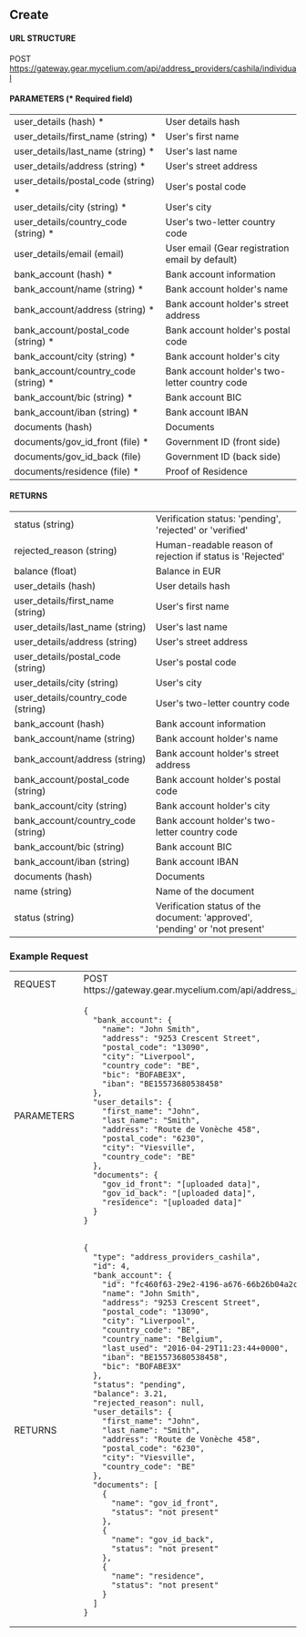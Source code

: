 ## Create

#### URL STRUCTURE

POST https://gateway.gear.mycelium.com/api/address_providers/cashila/individual

#### PARAMETERS (* Required field)

<table>
  <tr>
    <td>user_details (hash) *
    <td>User details hash
  <tr>
    <td>user_details/first_name (string) *
    <td>User&#39;s first name
  <tr>
    <td>user_details/last_name (string) *
    <td>User&#39;s last name
  <tr>
    <td>user_details/address (string) *
    <td>User&#39;s street address
  <tr>
    <td>user_details/postal_code (string) *
    <td>User&#39;s postal code
  <tr>
    <td>user_details/city (string) *
    <td>User&#39;s city
  <tr>
    <td>user_details/country_code (string) *
    <td>User&#39;s two-letter country code
  <tr>
    <td>user_details/email (email) 
    <td>User email (Gear registration email by default)
  <tr>
    <td>bank_account (hash) *
    <td>Bank account information
  <tr>
    <td>bank_account/name (string) *
    <td>Bank account holder&#39;s name
  <tr>
    <td>bank_account/address (string) *
    <td>Bank account holder&#39;s street address
  <tr>
    <td>bank_account/postal_code (string) *
    <td>Bank account holder&#39;s postal code
  <tr>
    <td>bank_account/city (string) *
    <td>Bank account holder&#39;s city
  <tr>
    <td>bank_account/country_code (string) *
    <td>Bank account holder&#39;s two-letter country code
  <tr>
    <td>bank_account/bic (string) *
    <td>Bank account BIC
  <tr>
    <td>bank_account/iban (string) *
    <td>Bank account IBAN
  <tr>
    <td>documents (hash) 
    <td>Documents
  <tr>
    <td>documents/gov_id_front (file) *
    <td>Government ID (front side)
  <tr>
    <td>documents/gov_id_back (file) 
    <td>Government ID (back side)
  <tr>
    <td>documents/residence (file) *
    <td>Proof of Residence
</table>

#### RETURNS

<table>
  <tr>
    <td>status (string)
    <td>Verification status: &#39;pending&#39;, &#39;rejected&#39; or &#39;verified&#39;
  <tr>
    <td>rejected_reason (string)
    <td>Human-readable reason of rejection if status is &#39;Rejected&#39;
  <tr>
    <td>balance (float)
    <td>Balance in EUR
  <tr>
    <td>user_details (hash)
    <td>User details hash
  <tr>
    <td>user_details/first_name (string)
    <td>User&#39;s first name
  <tr>
    <td>user_details/last_name (string)
    <td>User&#39;s last name
  <tr>
    <td>user_details/address (string)
    <td>User&#39;s street address
  <tr>
    <td>user_details/postal_code (string)
    <td>User&#39;s postal code
  <tr>
    <td>user_details/city (string)
    <td>User&#39;s city
  <tr>
    <td>user_details/country_code (string)
    <td>User&#39;s two-letter country code
  <tr>
    <td>bank_account (hash)
    <td>Bank account information
  <tr>
    <td>bank_account/name (string)
    <td>Bank account holder&#39;s name
  <tr>
    <td>bank_account/address (string)
    <td>Bank account holder&#39;s street address
  <tr>
    <td>bank_account/postal_code (string)
    <td>Bank account holder&#39;s postal code
  <tr>
    <td>bank_account/city (string)
    <td>Bank account holder&#39;s city
  <tr>
    <td>bank_account/country_code (string)
    <td>Bank account holder&#39;s two-letter country code
  <tr>
    <td>bank_account/bic (string)
    <td>Bank account BIC
  <tr>
    <td>bank_account/iban (string)
    <td>Bank account IBAN
  <tr>
    <td>documents (hash)
    <td>Documents
  <tr>
    <td>name (string)
    <td>Name of the document
  <tr>
    <td>status (string)
    <td>Verification status of the document: &#39;approved&#39;, &#39;pending&#39; or &#39;not present&#39;
</table>

### Example Request

<table>
  <tr>
    <td>REQUEST
    <td>POST https://gateway.gear.mycelium.com/api/address_providers/cashila/individual
  <tr>
    <td>PARAMETERS
    <td><pre><code>{
  &quot;bank_account&quot;: {
    &quot;name&quot;: &quot;John Smith&quot;,
    &quot;address&quot;: &quot;9253 Crescent Street&quot;,
    &quot;postal_code&quot;: &quot;13090&quot;,
    &quot;city&quot;: &quot;Liverpool&quot;,
    &quot;country_code&quot;: &quot;BE&quot;,
    &quot;bic&quot;: &quot;BOFABE3X&quot;,
    &quot;iban&quot;: &quot;BE15573680538458&quot;
  },
  &quot;user_details&quot;: {
    &quot;first_name&quot;: &quot;John&quot;,
    &quot;last_name&quot;: &quot;Smith&quot;,
    &quot;address&quot;: &quot;Route de Vonèche 458&quot;,
    &quot;postal_code&quot;: &quot;6230&quot;,
    &quot;city&quot;: &quot;Viesville&quot;,
    &quot;country_code&quot;: &quot;BE&quot;
  },
  &quot;documents&quot;: {
    &quot;gov_id_front&quot;: &quot;[uploaded data]&quot;,
    &quot;gov_id_back&quot;: &quot;[uploaded data]&quot;,
    &quot;residence&quot;: &quot;[uploaded data]&quot;
  }
}</code></pre>
  <tr>
    <td>RETURNS
    <td><pre><code>{
  "type": "address_providers_cashila",
  "id": 4,
  "bank_account": {
    "id": "fc460f63-29e2-4196-a676-66b26b04a2ce",
    "name": "John Smith",
    "address": "9253 Crescent Street",
    "postal_code": "13090",
    "city": "Liverpool",
    "country_code": "BE",
    "country_name": "Belgium",
    "last_used": "2016-04-29T11:23:44+0000",
    "iban": "BE15573680538458",
    "bic": "BOFABE3X"
  },
  "status": "pending",
  "balance": 3.21,
  "rejected_reason": null,
  "user_details": {
    "first_name": "John",
    "last_name": "Smith",
    "address": "Route de Vonèche 458",
    "postal_code": "6230",
    "city": "Viesville",
    "country_code": "BE"
  },
  "documents": [
    {
      "name": "gov_id_front",
      "status": "not present"
    },
    {
      "name": "gov_id_back",
      "status": "not present"
    },
    {
      "name": "residence",
      "status": "not present"
    }
  ]
}</code></pre>
</table>

